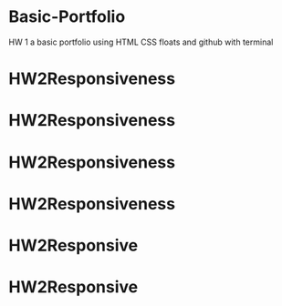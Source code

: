 # Basic-Portfolio
HW 1 a basic portfolio using HTML CSS floats and github with terminal
# HW2Responsiveness
# HW2Responsiveness
# HW2Responsiveness
# HW2Responsiveness
# HW2Responsive
# HW2Responsive
